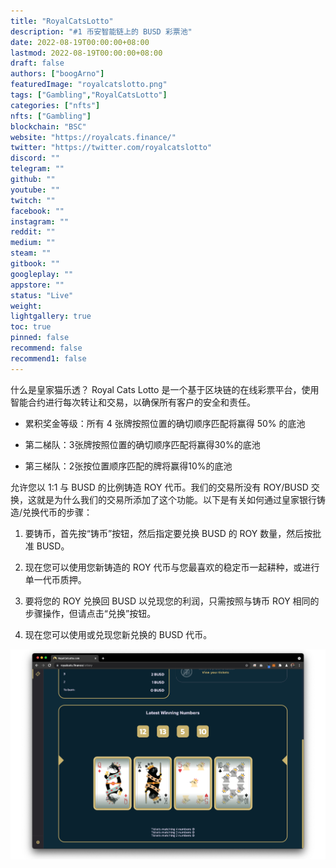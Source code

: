 ```yaml
---
title: "RoyalCatsLotto"
description: "#1 币安智能链上的 BUSD 彩票池"
date: 2022-08-19T00:00:00+08:00
lastmod: 2022-08-19T00:00:00+08:00
draft: false
authors: ["boogArno"]
featuredImage: "royalcatslotto.png"
tags: ["Gambling","RoyalCatsLotto"]
categories: ["nfts"]
nfts: ["Gambling"]
blockchain: "BSC"
website: "https://royalcats.finance/"
twitter: "https://twitter.com/royalcatslotto"
discord: ""
telegram: ""
github: ""
youtube: ""
twitch: ""
facebook: ""
instagram: ""
reddit: ""
medium: ""
steam: ""
gitbook: ""
googleplay: ""
appstore: ""
status: "Live"
weight: 
lightgallery: true
toc: true
pinned: false
recommend: false
recommend1: false
---
```

什么是皇家猫乐透？
Royal Cats Lotto 是一个基于区块链的在线彩票平台，使用智能合约进行每次转让和交易，以确保所有客户的安全和责任。

- 累积奖金等级：所有 4 张牌按照位置的确切顺序匹配将赢得 50% 的底池

- 第二梯队：3张牌按照位置的确切顺序匹配将赢得30%的底池

- 第三梯队：2张按位置顺序匹配的牌将赢得10%的底池

允许您以 1:1 与 BUSD 的比例铸造 ROY 代币。我们的交易所没有 ROY/BUSD 交换，这就是为什么我们的交易所添加了这个功能。以下是有关如何通过皇家银行铸造/兑换代币的步骤：

1. 要铸币，首先按“铸币”按钮，然后指定要兑换 BUSD 的 ROY 数量，然后按批准 BUSD。

2. 现在您可以使用您新铸造的 ROY 代币与您最喜欢的稳定币一起耕种，或进行单一代币质押。

3. 要将您的 ROY 兑换回 BUSD 以兑现您的利润，只需按照与铸币 ROY 相同的步骤操作，但请点击“兑换”按钮。

4. 现在您可以使用或兑现您新兑换的 BUSD 代币。

![royalcatslotto-dapp-games-bsc-image1_abe6a0f0047a903150ebaa37ba3eb249](royalcatslotto-dapp-games-bsc-image1_abe6a0f0047a903150ebaa37ba3eb249.png)